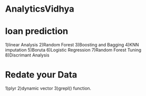# AnalyticsVidhya 

loan prediction
===============
1)linear Analysis
2)Random Forest
3)Boosting and Bagging
4)KNN imputation
5)Boruta
6)Logistic Regression
7)Random Forest Tuning
8)Discrimant Analysis

Redate your Data
=================
1)plyr
2)dynamic vector
3)grepl() function.

